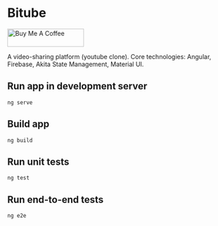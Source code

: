 # Bitube

<a href="https://www.buymeacoffee.com/c4c19055e" target="_blank"><img src="https://cdn.buymeacoffee.com/buttons/default-orange.png" alt="Buy Me A Coffee" height="41" width="174"></a>

A video-sharing platform (youtube clone).
Core technologies: Angular, Firebase, Akita State Management, Material UI.

## Run app in development server

`ng serve`

## Build app

`ng build`

## Run unit tests

`ng test`

## Run end-to-end tests

`ng e2e`
